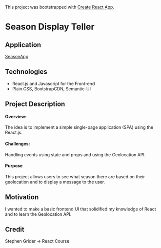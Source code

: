 This project was bootstrapped with [Create React App](https://github.com/facebook/create-react-app).
# Season Display Teller 

## Application
[SeasonApp](https://rclarkem-seasons-display.now.sh/)

## Technologies
* React.js and Javascript for the Front-end
* Plain CSS, BootstrapCDN, Semantic-UI

## Project Description

#### Overview: 
The idea is to implement a simple single-page application (SPA) using the React.js.

#### Challenges:
Handling events using state and props and using the Geolocation API.

#### Purpose
This project allows users to see what season there are based on their geolocation and to display a message to the user. 

## Motivation
I wanted to make a basic frontend UI that solidified my knowledge of React and to learn the Geolocation API. 

## Credit
Stephen Grider -> React Course
